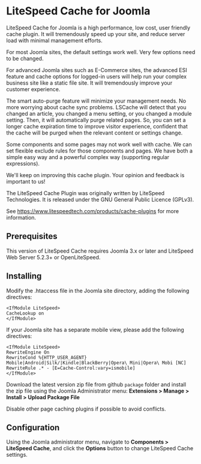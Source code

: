 LiteSpeed Cache for Joomla
============================
LiteSpeed Cache for Joomla is a high performance, low cost, user friendly cache plugin. It will tremendously speed up your site, and reduce server load with minimal management efforts.

For most Joomla sites, the default settings work well. Very few options need to be changed.

For advanced Joomla sites such as E-Commerce sites, the advanced ESI feature and cache options for logged-in users will help run your complex business site like a static file site. It will tremendously improve your customer experience.

The smart auto-purge feature will minimize your management needs. No more worrying about cache sync problems. LSCache will detect that you changed an article, you changed a menu setting, or you changed a module setting. Then, it will automatically purge related pages. So, you can set a longer cache expiration time to improve visitor experience, confident that the cache will be purged when the relevant content or settings change.

Some components and some pages may not work well with cache. We can set flexible exclude rules for those components and pages. We have both a simple easy way and a powerful complex way (supporting regular expressions).

We'll keep on improving this cache plugin. Your opinion and feedback is important to us!

The LiteSpeed Cache Plugin was originally written by LiteSpeed Technologies. It is released under the GNU General Public Licence 
(GPLv3).

See https://www.litespeedtech.com/products/cache-plugins for more information.



Prerequisites
-------------
This version of LiteSpeed Cache requires Joomla 3.x or later and LiteSpeed Web Server 5.2.3+ or OpenLiteSpeed.



Installing
-------------
Modify the .htaccess file in the Joomla site directory, adding the following directives:

    <IfModule LiteSpeed>
    CacheLookup on
    </IfModule>

If your Joomla site has a separate mobile view, please add the following directives:

    <IfModule LiteSpeed>
    RewriteEngine On
    RewriteCond %{HTTP_USER_AGENT} Mobile|Android|Silk/|Kindle|BlackBerry|Opera\ Mini|Opera\ Mobi [NC] RewriteRule .* - [E=Cache-Control:vary=ismobile]
    </IfModule>

Download the latest version zip file from github `package` folder and install the zip file using the Joomla Administrator menu: 
**Extensions > Manage > Install > Upload Package File**

Disable other page caching plugins if possible to avoid conflicts. 


Configuration
--------------

Using the Joomla administrator menu, navigate to **Components > LiteSpeed Cache**, and click the **Options** button to change LiteSpeed Cache settings.